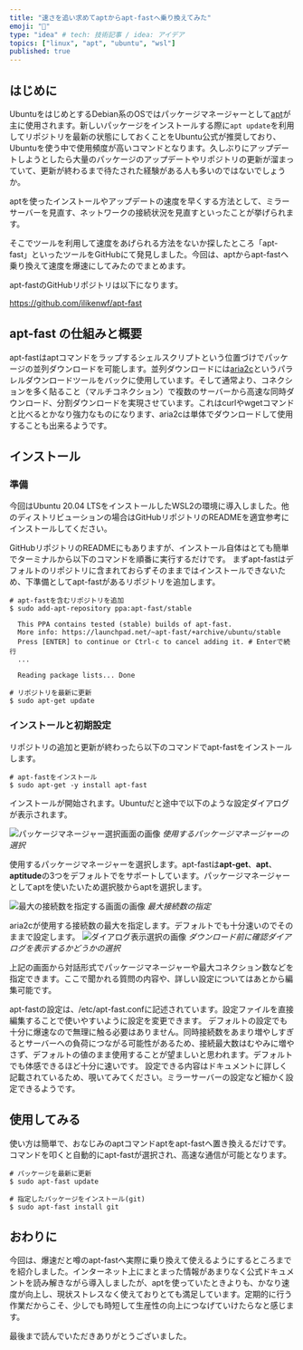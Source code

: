 ```yaml
---
title: "速さを追い求めてaptからapt-fastへ乗り換えてみた"
emoji: "🚄"
type: "idea" # tech: 技術記事 / idea: アイデア
topics: ["linux", "apt", "ubuntu", "wsl"]
published: true
---
```


## はじめに

UbuntuをはじめとするDebian系のOSではパッケージマネージャーとして[apt](https://github.com/Debian/apt)が主に使用されます。新しいパッケージをインストールする際に`apt update`を利用してリポジトリを最新の状態にしておくことをUbuntu公式が推奨しており、Ubuntuを使う中で使用頻度が高いコマンドとなります。久しぶりにアップデートしようとしたら大量のパッケージのアップデートやリポジトリの更新が溜まっていて、更新が終わるまで待たされた経験がある人も多いのではないでしょうか。

aptを使ったインストールやアップデートの速度を早くする方法として、ミラーサーバーを見直す、ネットワークの接続状況を見直すといったことが挙げられます。

そこでツールを利用して速度をあげられる方法をないか探したところ「apt-fast」といったツールをGitHubにて発見しました。今回は、aptからapt-fastへ乗り換えて速度を爆速にしてみたのでまとめます。

apt-fastのGitHubリポジトリは以下になります。

https://github.com/ilikenwf/apt-fast

## apt-fast の仕組みと概要

apt-fastはaptコマンドをラップするシェルスクリプトという位置づけでパッケージの並列ダウンロードを可能します。並列ダウンロードには[aria2c](https://aria2.github.io/index-ja.html)というパラレルダウンロードツールをバックに使用しています。そして通常より、コネクションを多く貼ること（マルチコネクション）で複数のサーバーから高速な同時ダウンロード、分割ダウンロードを実現させています。これはcurlやwgetコマンドと比べるとかなり強力なものになります、aria2cは単体でダウンロードして使用することも出来るようです。

## インストール

### 準備

今回はUbuntu 20.04 LTSをインストールしたWSL2の環境に導入しました。他のディストリビューションの場合はGitHubリポジトリのREADMEを適宜参考にインストールしてください。

GitHubリポジトリのREADMEにもありますが、インストール自体はとても簡単でターミナルから以下のコマンドを順番に実行するだけです。
まずapt-fastはデフォルトのリポジトリに含まれておらずそのままではインストールできないため、下準備としてapt-fastがあるリポジトリを追加します。

```shell
# apt-fastを含むリポジトリを追加
$ sudo add-apt-repository ppa:apt-fast/stable

  This PPA contains tested (stable) builds of apt-fast.
  More info: https://launchpad.net/~apt-fast/+archive/ubuntu/stable
  Press [ENTER] to continue or Ctrl-c to cancel adding it. # Enterで続行
  ...

  Reading package lists... Done

# リポジトリを最新に更新
$ sudo apt-get update
```
### インストールと初期設定

リポジトリの追加と更新が終わったら以下のコマンドでapt-fastをインストールします。

```shell
# apt-fastをインストール
$ sudo apt-get -y install apt-fast
```

インストールが開始されます。Ubuntuだと途中で以下のような設定ダイアログが表示されます。

![パッケージマネージャー選択画面の画像](/images/fast-aptcommand/image01.png)
*使用するパッケージマネージャーの選択*

使用するパッケージマネージャーを選択します。apt-fastは**apt-get**、**apt**、**aptitude**の3つをデフォルトでをサポートしています。パッケージマネージャーとしてaptを使いたいため選択肢からaptを選択します。

![最大の接続数を指定する画面の画像](/images/fast-aptcommand/image02.png)
*最大接続数の指定*

aria2cが使用する接続数の最大を指定します。デフォルトでも十分速いのでそのままで設定します。
![ダイアログ表示選択の画像](/images/fast-aptcommand/image03.png)
*ダウンロード前に確認ダイアログを表示するかどうかの選択*

上記の画面から対話形式でパッケージマネージャーや最大コネクション数などを指定できます。ここで聞かれる質問の内容や、詳しい設定についてはあとから編集可能です。

apt-fastの設定は、/etc/apt-fast.confに記述されています。設定ファイルを直接編集することで使いやすいように設定を変更できます。
デフォルトの設定でも十分に爆速なので無理に触る必要はありません。同時接続数をあまり増やしすぎるとサーバーへの負荷につながる可能性があるため、接続最大数はむやみに増やさず、デフォルトの値のまま使用することが望ましいと思われます。デフォルトでも体感できるほど十分に速いです。
設定できる内容はドキュメントに詳しく記載されているため、覗いてみてください。ミラーサーバーの設定など細かく設定できるようです。

## 使用してみる

使い方は簡単で、おなじみのaptコマンドaptをapt-fastへ置き換えるだけです。コマンドを叩くと自動的にapt-fastが選択され、高速な通信が可能となります。

```shell:example
# パッケージを最新に更新
$ sudo apt-fast update

# 指定したパッケージをインストール(git)
$ sudo apt-fast install git
```

## おわりに

今回は、爆速だと噂のapt-fastへ実際に乗り換えて使えるようにするところまでを紹介しました。インターネット上にまとまった情報があまりなく公式ドキュメントを読み解きながら導入しましたが、aptを使っていたときよりも、かなり速度が向上し、現状ストレスなく使えておりとても満足しています。定期的に行う作業だからこそ、少しでも時短して生産性の向上につなげていけたらなと感じます。

最後まで読んでいただきありがとうございました。
